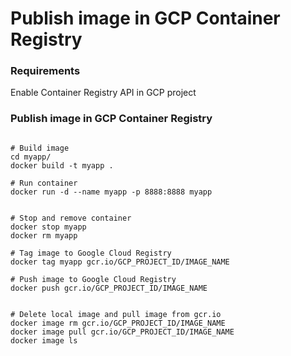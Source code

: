 # Publish image in GCP Container Registry

### Requirements

Enable Container Registry API in GCP project

### Publish image in GCP Container Registry

```buildoutcfg

# Build image
cd myapp/
docker build -t myapp .

# Run container
docker run -d --name myapp -p 8888:8888 myapp


# Stop and remove container
docker stop myapp
docker rm myapp

# Tag image to Google Cloud Registry
docker tag myapp gcr.io/GCP_PROJECT_ID/IMAGE_NAME

# Push image to Google Cloud Registry
docker push gcr.io/GCP_PROJECT_ID/IMAGE_NAME


# Delete local image and pull image from gcr.io
docker image rm gcr.io/GCP_PROJECT_ID/IMAGE_NAME
docker image pull gcr.io/GCP_PROJECT_ID/IMAGE_NAME
docker image ls

```